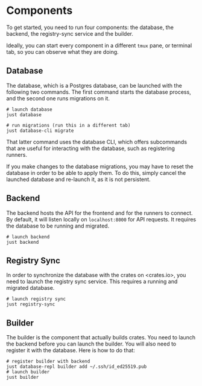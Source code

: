 # Components

To get started, you need to run four components: the database, the backend, the
registry-sync service and the builder.

Ideally, you can start every component in a different `tmux` pane, or terminal
tab, so you can observe what they are doing.

## Database

The database, which is a Postgres database, can be launched with the following
two commands. The first command starts the database process, and the second one
runs migrations on it.

```
# launch database
just database

# run migrations (run this in a different tab)
just database-cli migrate
```

That latter command uses the database CLI, which offers subcommands that are
useful for interacting with the database, such as registering runners.

If you make changes to the database migrations, you may have to reset the
database in order to be able to apply them. To do this, simply cancel the
launched database and re-launch it, as it is not persistent.

## Backend

The backend hosts the API for the frontend and for the runners to connect. By default,
it will listen locally on `localhost:8000` for API requests. It requires the database
to be running and migrated.

```
# launch backend
just backend
```

## Registry Sync

In order to synchronize the database with the crates on <crates.io>, you need to
launch the registry sync service. This requires a running and migrated database.

```
# launch registry sync
just registry-sync
```

## Builder

The builder is the component that actually builds crates. You need to launch
the backend before you can launch the builder. You will also need to register
it with the database. Here is how to do that:

```
# register builder with backend
just database-repl builder add ~/.ssh/id_ed25519.pub
# launch builder
just builder
```

